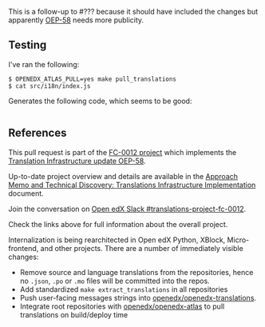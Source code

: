 This is a follow-up to #??? because it should have included the changes but apparently [OEP-58](https://open-edx-proposals.readthedocs.io/en/latest/architectural-decisions/oep-0058-arch-translations-management.html#specification) needs more publicity.

Testing
--------

I've ran the following:

```
$ OPENEDX_ATLAS_PULL=yes make pull_translations
$ cat src/i18n/index.js
```

Generates the following code, which seems to be good:

```js
```

References
----------

This pull request is part of the [FC-0012 project](https://openedx.atlassian.net/l/cp/XGS0iCcQ) which implements the [Translation Infrastructure update OEP-58](https://docs.openedx.org/en/latest/developers/concepts/oep58.html).

Up-to-date project overview and details are available in the [Approach Memo and Technical Discovery: Translations Infrastructure Implementation](https://docs.google.com/document/d/11dFBCnbdHiCEdZp3pZeHdeH8m7Glla-XbIin7cnIOzU/edit#) document.

Join the conversation on [Open edX Slack #translations-project-fc-0012](https://openedx.slack.com/archives/C04R6TUJB7T).

Check the links above for full information about the overall project.

Internalization is being rearchitected in Open edX Python, XBlock, Micro-frontend, and other projects. There are a number of immediately visible changes:
 - Remove source and language translations from the repositories, hence no `.json`, `.po` or `.mo` files will be committed into the repos.
 - Add standardized `make extract_translations` in all repositories
 - Push user-facing messages strings into [openedx/openedx-translations](https://github.com/openedx/openedx-translations/).
 - Integrate root repositories with [openedx/openedx-atlas](https://github.com/openedx/openedx-atlas/) to pull translations on build/deploy time
